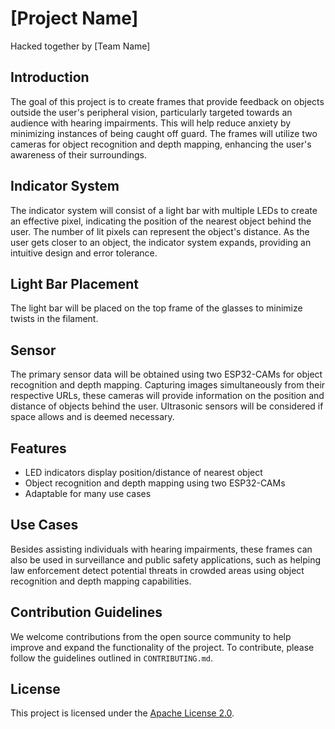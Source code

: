 # [Project Name]

Hacked together by [Team Name]

## Introduction

The goal of this project is to create frames that provide feedback on objects outside the user's peripheral vision, particularly targeted towards an audience with hearing impairments. This will help reduce anxiety by minimizing instances of being caught off guard. The frames will utilize two cameras for object recognition and depth mapping, enhancing the user's awareness of their surroundings.

## Indicator System

The indicator system will consist of a light bar with multiple LEDs to create an effective pixel, indicating the position of the nearest object behind the user. The number of lit pixels can represent the object's distance. As the user gets closer to an object, the indicator system expands, providing an intuitive design and error tolerance.

## Light Bar Placement

The light bar will be placed on the top frame of the glasses to minimize twists in the filament.

## Sensor

The primary sensor data will be obtained using two ESP32-CAMs for object recognition and depth mapping. Capturing images simultaneously from their respective URLs, these cameras will provide information on the position and distance of objects behind the user. Ultrasonic sensors will be considered if space allows and is deemed necessary.

## Features

- LED indicators display position/distance of nearest object
- Object recognition and depth mapping using two ESP32-CAMs
- Adaptable for many use cases

## Use Cases

Besides assisting individuals with hearing impairments, these frames can also be used in surveillance and public safety applications, such as helping law enforcement detect potential threats in crowded areas using object recognition and depth mapping capabilities.

## Contribution Guidelines

We welcome contributions from the open source community to help improve and expand the functionality of the project. To contribute, please follow the guidelines outlined in `CONTRIBUTING.md`.

## License

This project is licensed under the [Apache License 2.0](LICENSE).
